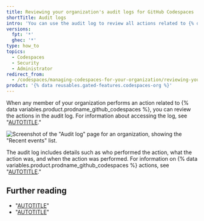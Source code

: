 ```yaml
---
title: Reviewing your organization's audit logs for GitHub Codespaces
shortTitle: Audit logs
intro: 'You can use the audit log to review all actions related to {% data variables.product.prodname_github_codespaces %}.'
versions:
  fpt: '*'
  ghec: '*'
type: how_to
topics:
  - Codespaces
  - Security
  - Administrator
redirect_from:
  - /codespaces/managing-codespaces-for-your-organization/reviewing-your-organizations-audit-logs-for-codespaces
product: '{% data reusables.gated-features.codespaces-org %}'
---
```


When any member of your organization performs an action related to {% data variables.product.prodname_github_codespaces %}, you can review the actions in the audit log. For information about accessing the log, see "[AUTOTITLE](/organizations/keeping-your-organization-secure/managing-security-settings-for-your-organization/reviewing-the-audit-log-for-your-organization#accessing-the-audit-log)."

![Screenshot of the "Audit log" page for an organization, showing the "Recent events" list.](/assets/images/help/codespaces/codespaces-audit-log-org.png)

The audit log includes details such as who performed the action, what the action was, and when the action was performed. For information on {% data variables.product.prodname_github_codespaces %} actions, see "[AUTOTITLE](/organizations/keeping-your-organization-secure/managing-security-settings-for-your-organization/audit-log-events-for-your-organization#codespaces)."

## Further reading

- "[AUTOTITLE](/codespaces/managing-your-codespaces/reviewing-your-security-logs-for-github-codespaces)"
- "[AUTOTITLE](/codespaces/troubleshooting/github-codespaces-logs)"
